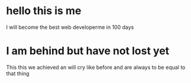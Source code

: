 # hello this is me 
I will become the best web developerme in 100 days 

# I am behind but have not lost yet
This this we achieved an will cry like before and are always to be equal to that thing 